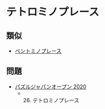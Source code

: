 # テトロミノプレース

## 類似
- [ペントミノプレース](pentominoes.md)

## 問題
- [パズルジャパンオープン 2020](../questions/jwpc2020.md)
	- 26. テトロミノプレース
